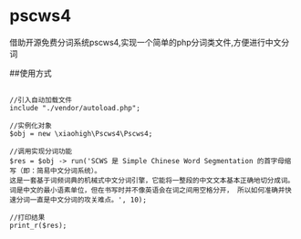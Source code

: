 # pscws4
借助开源免费分词系统pscws4,实现一个简单的php分词类文件,方便进行中文分词

##使用方式
<pre>
<code>
//引入自动加载文件
include "./vendor/autoload.php";

//实例化对象
$obj = new \xiaohigh\Pscws4\Pscws4;

//调用实现分词功能
$res = $obj -> run('SCWS 是 Simple Chinese Word Segmentation 的首字母缩写（即：简易中文分词系统）。
这是一套基于词频词典的机械式中文分词引擎，它能将一整段的中文文本基本正确地切分成词。 词是中文的最小语素单位，但在书写时并不像英语会在词之间用空格分开， 所以如何准确并快速分词一直是中文分词的攻关难点。', 10);

//打印结果
print_r($res);
</code>
</pre>


